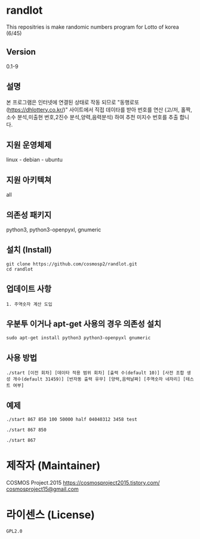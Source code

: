 # randlot

This repositries is make randomic numbers program for Lotto of korea (6/45)

## Version

0.1-9

## 설명

본 프로그램은 인터넷에 연결된 상태로 작동 되므로 "동행로또(https://dhlottery.co.kr/)" 사이트에서 직접 데이타를 받아 번호를 연산 (고/저, 홀짝,소수 분석,미출현 번호,2진수 분석,양력,음력분석) 하여 추천 미지수 번호를 추출 합니다.

## 지원 운영체제

linux - debian - ubuntu

## 지원 아키텍쳐

all

## 의존성 패키지

python3, python3-openpyxl, gnumeric

## 설치 (Install)

	git clone https://github.com/cosmosp2/randlot.git
	cd randlot
	
## 업데이트 사항 

	1. 주역숫자 계산 도입

## 우분투 이거나 apt-get 사용의 경우 의존성 설치

	sudo apt-get install python3 python3-openpyxl gnumeric

## 사용 방법

	./start [이전 회차] [데이타 적용 범위 회차] [출력 수(default 10)] [사전 조합 생성 개수(default 31459)] [반자동 출력 유무] [양력,음력날짜] [주역숫자 네자리] [테스트 여부]

## 예제

	./start 867 850 100 50000 half 04040312 3458 test

	./start 867 850

	./start 867

# 제작자 (Maintainer)

  COSMOS Project.2015
  https://cosmosproject2015.tistory.com/
  cosmosproject15@gmail.com

# 라이센스 (License)

	GPL2.0


